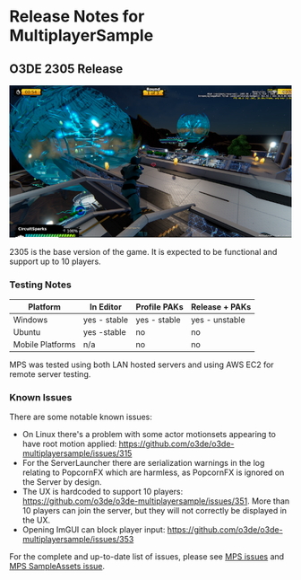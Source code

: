 # Release Notes for MultiplayerSample

## O3DE 2305 Release

![2305 Screenshot](Media/2305_screenshot.png)

2305 is the base version of the game. It is expected to be functional and support up to 10 players. 

### Testing Notes

| Platform         | In Editor    | Profile PAKs | Release + PAKs |
|------------------|--------------|--------------|----------------|
| Windows          | yes - stable | yes - stable | yes - unstable |
| Ubuntu           | yes -stable  | no           | no             |
| Mobile Platforms | n/a          | no           | no             |

MPS was tested using both LAN hosted servers and using AWS EC2 for remote server testing.

### Known Issues

There are some notable known issues:

* On Linux there's a problem with some actor motionsets appearing to have root motion applied: https://github.com/o3de/o3de-multiplayersample/issues/315
* For the ServerLauncher there are serialization warnings in the log relating to PopcornFX which are harmless, as PopcornFX is ignored on the Server by design.
* The UX is hardcoded to support 10 players: https://github.com/o3de/o3de-multiplayersample/issues/351. More than 10 players can join the server, but they will not correctly be displayed in the UX.
* Opening ImGUI can block player input: https://github.com/o3de/o3de-multiplayersample/issues/353

For the complete and up-to-date list of issues, please see [MPS issues](https://github.com/o3de/o3de-multiplayersample/issues?q=is%3Aissue+is%3Aopen+label%3Akind%2Fbug) and [MPS SampleAssets issue](https://github.com/o3de/o3de-multiplayersample-assets/issues).

